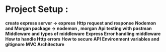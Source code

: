 # Project Setup :

**create express server -> express**
**Http request and response**
**Nodemon and Morgan package -> nodemon , morgan**
**Api testing with postman**
**Middleware and types of middleware**
**Express Error handling middleware**
**How to handle Http errors**
**How to secure API**
**Environment variables and gitignore**
**MVC Architecture**
